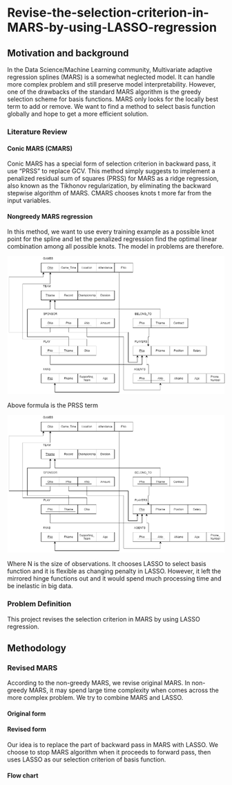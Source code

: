 # Revise-the-selection-criterion-in-MARS-by-using-LASSO-regression

## **Motivation and background**
In the Data Science/Machine Learning community, Multivariate adaptive regression splines (MARS) is a somewhat neglected model. It can handle more complex problem and still preserve model interpretability. 
However, one of the drawbacks of the standard MARS algorithm is the greedy selection scheme for basis functions. MARS only looks for the locally best term to add or remove.
We want to find a method to select basis function globally and hope to get a more efficient solution.

### **Literature Review**

#### Conic MARS (CMARS)
    
Conic MARS has a special form of selection criterion in backward pass, it use “PRSS” to replace GCV. This method simply suggests to implement a penalized residual sum of squares (PRSS) for MARS as a ridge regression, also known as the Tikhonov regularization, by eliminating the backward stepwise algorithm of MARS.
CMARS chooses knots t more far from the input variables. 

#### Nongreedy MARS regression
In this method, we want to use every training example as a possible knot point for the spline and let the penalized regression find the optimal linear combination among all possible knots. The model in problems are therefore.

![This is an image](https://github.com/Jacky12Cheng/NBA-Industry-Chain-Database-Management-System-with-GUI/blob/main/ER_Diagram_and_Relation_Schema/Relation%20Schema.png)

Above formula is the PRSS term

![This is an image](https://github.com/Jacky12Cheng/NBA-Industry-Chain-Database-Management-System-with-GUI/blob/main/ER_Diagram_and_Relation_Schema/Relation%20Schema.png)
 
Where N is the size of observations. It chooses LASSO to select basis function and it is flexible as changing penalty in LASSO.
However, it left the mirrored hinge functions out and it would spend much processing time and be inelastic in big data.

### **Problem Definition**

This project revises the selection criterion in MARS by using LASSO regression.

## **Methodology**

### Revised MARS
According to the non-greedy MARS, we revise original MARS. In non-greedy MARS, it may spend large time complexity when comes across the more complex problem. We try to combine MARS and LASSO. 
#### Original form
 

#### Revised form
 
Our idea is to replace the part of backward pass in MARS with LASSO. We choose to stop MARS algorithm when it proceeds to forward pass, then uses LASSO as our selection criterion of basis function.

#### Flow chart
